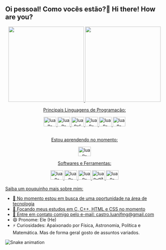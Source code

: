 ## Oi pessoal! Como vocês estão?👋 Hi there! How are you?
<div>
   <p align="center">
   <a href = "https://github.com/LuanPCastroDev">
   <img loading="lazy" height="240em" src="https://github-readme-stats.vercel.app/api/top-langs/?username=LuanPCastroDev&layout=compact&langs_count=7&theme=dracula"/>
   <img loading="lazy" height="240em" src="https://github-readme-stats.vercel.app/api?username=LuanPCastroDev&show_icons=true&theme=dark&include_all_commits=true&count_private=true"/>
   </p>

<div align="center">
  <p text-align = "center" > Principais Linguagens de Programação: </p>
  <img alt = "luan-html5" height = "30" width = "40" src = "https://cdn.jsdelivr.net/gh/devicons/devicon@latest/icons/html5/html5-original.svg" style = "display: inline-block;" />
  <img alt = "luan-css3" height = "30" width = "40" src = "https://cdn.jsdelivr.net/gh/devicons/devicon@latest/icons/css3/css3-original.svg" style = "display: inline-block;" />
  <img alt = "luan-c" height = "30" width = "40" src="https://cdn.jsdelivr.net/gh/devicons/devicon@latest/icons/c/c-original.svg" style = "display: inline-block;" />
  <img alt = "luan-cplusplus" height = "30" width = "40" src = "https://cdn.jsdelivr.net/gh/devicons/devicon@latest/icons/cplusplus/cplusplus-original.svg" style = "display: inline-block;" />
  <img alt = "luan-python" height = "30" width = "40" src="https://cdn.jsdelivr.net/gh/devicons/devicon@latest/icons/python/python-original.svg" style = "display: inline-block;" />
  <img alt = "luan-csharp" height = "30" width = "40" src="https://cdn.jsdelivr.net/gh/devicons/devicon@latest/icons/csharp/csharp-original.svg" style = "display: inline-block;" />
</div>

<br>

<div align = "center">
   <p> Estou aprendendo no momento: </p>
   <img alt = "luan-cplusplus" height = "30" width = "40" src = "https://cdn.jsdelivr.net/gh/devicons/devicon@latest/icons/cplusplus/cplusplus-original.svg" style = "display: inline-block;" />
</div>

<div align = "center">
   <p> Softwares e Ferramentas: </p>
   <img alt = "luan-linux" height = "30" width = "40" src="https://cdn.jsdelivr.net/gh/devicons/devicon@latest/icons/linux/linux-original.svg" style = "display: inline-block;" />
   <img alt = "luan-windows11" height = "30" width = "40" src="https://cdn.jsdelivr.net/gh/devicons/devicon@latest/icons/windows11/windows11-original.svg" style = "display: inline-block;" />
   <img alt = "luan-visualstudiocode" height = "30" width = "40" src="https://cdn.jsdelivr.net/gh/devicons/devicon@latest/icons/vscode/vscode-original.svg" style = "display: inline-block;" />
   <img alt = "luan-git" height = "30" width = "40" src="https://cdn.jsdelivr.net/gh/devicons/devicon@latest/icons/git/git-original.svg" style = "display: inline-block;" />
   <img alt = "luan-github" height = "30" width = "40" src="https://cdn.jsdelivr.net/gh/devicons/devicon@latest/icons/github/github-original-wordmark.svg" style = "display: inline-block;" />
</div>
<br>
Saiba um pouquinho mais sobre mim:

- 🔭 No momento estou em busca de uma oportunidade na área de tecnologia
- 🌱 Focando meus estudos em C, C++, HTML e CSS no momento
- 👯 Entre em contato comigo pelo e-mail: castro.luanjfmg@gmail.com
- 😄 Pronome: Ele (He)
- ⚡ Curiosidades: Apaixonado por Física, Astronomia, Política e Matemática. Mas de forma geral gosto de assuntos variados.

![Snake animation](https://github.com/LuanPCastroDev/LuanPCastroDev/blob/output/github-contribution-grid-snake.svg)

